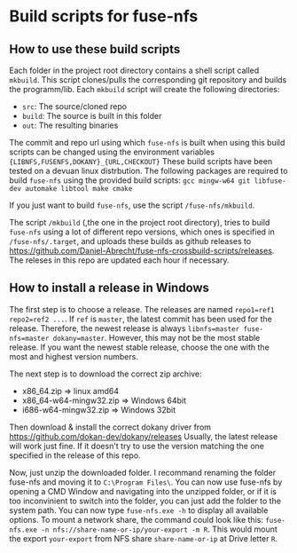 # Build scripts for fuse-nfs

## How to use these build scripts

Each folder in the project root directory contains a shell script called `mkbuild`.
This script clones/pulls the corresponding git repository and builds the programm/lib.
Each `mkbuild` script will create the following directories:
 * `src`: The source/cloned repo
 * `build`: The source is built in this folder
 * `out`: The resulting binaries

The commit and repo url using which `fuse-nfs` is built when using this build scripts
can be changed using the environment variables `{LIBNFS,FUSENFS,DOKANY}_{URL,CHECKOUT}`
These build scripts have been tested on a devuan linux distrbution. The following
packages are required to build `fuse-nfs` using the provided build scripts:
`gcc mingw-w64 git libfuse-dev automake libtool make cmake`

If you just want to build `fuse-nfs`, use the script `/fuse-nfs/mkbuild`. 

The script `/mkbuild` (,the one in the project root directory), tries to build `fuse-nfs`
using a lot of different repo versions, which ones is specified in `/fuse-nfs/.target`,
and uploads these builds as github releases to https://github.com/Daniel-Abrecht/fuse-nfs-crossbuild-scripts/releases.
The releses in this repo are updated each hour if necessary.


## How to install a release in Windows

The first step is to choose a release. The releases are named `repo1=ref1 repo2=ref2 ...`. If `ref` is `master`, the latest commit has been used for the release. Therefore, the newest release is always `libnfs=master fuse-nfs=master dokany=master`. However, this may not be the most stable release. If you want the newest stable release, choose the one with the most and highest version numbers.

The next step is to download the correct zip archive:
 * x86_64.zip              => linux amd64
 * x86_64-w64-mingw32.zip  => Windows 64bit
 * i686-w64-mingw32.zip    => Windows 32bit

Then download & install the correct dokany driver from https://github.com/dokan-dev/dokany/releases
Usually, the latest release will work just fine. If it doesn't try to use the version matching
the one specified in the release of this repo.

Now, just unzip the downloaded folder. I recommand renaming the folder fuse-nfs and moving it to `C:\Program Files\`.
You can now use fuse-nfs by opening a CMD Window and navigating into the unzipped folder, or if it is too inconvinient
to switch into the folder, you can just add the folder to the system path. You can now type `fuse-nfs.exe -h` to display all available options. To mount a network share, the command could look like this: `fuse-nfs.exe -n nfs://share-name-or-ip/your-export -m R`. This would mount the export `your-export` from NFS share `share-name-or-ip` at Drive letter `R`.
